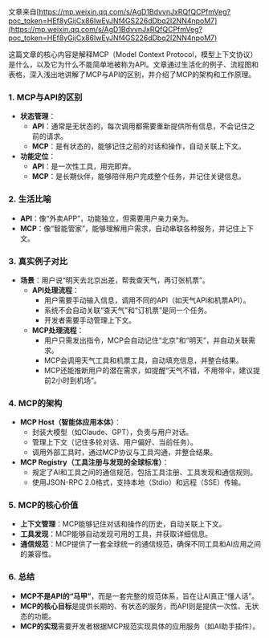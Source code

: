 文章来自[https://mp.weixin.qq.com/s/AgD1BdvvnJxRQfQCPfmVeg?poc_token=HEf8yGijCx86IwEyJNf4GS226dDbq2I2NN4npoM7](https://mp.weixin.qq.com/s/AgD1BdvvnJxRQfQCPfmVeg?poc_token=HEf8yGijCx86IwEyJNf4GS226dDbq2I2NN4npoM7)

这篇文章的核心内容是解释MCP（Model Context Protocol，模型上下文协议）是什么，以及它为什么不能简单地被称为API。文章通过生活化的例子、流程图和表格，深入浅出地讲解了MCP与API的区别，并介绍了MCP的架构和工作原理。

### 1. **MCP与API的区别**

- **状态管理**：
    - **API**：通常是无状态的，每次调用都需要重新提供所有信息，不会记住之前的请求。
    - **MCP**：是有状态的，能够记住之前的对话和操作，自动关联上下文。
- **功能定位**：
    - **API**：是一次性工具，用完即弃。
    - **MCP**：是长期伙伴，能够陪伴用户完成整个任务，并记住关键信息。

### 2. **生活比喻**

- **API**：像“外卖APP”，功能独立，但需要用户亲力亲为。
- **MCP**：像“智能管家”，能够理解用户需求，自动串联各种服务，并记住上下文。

### 3. **真实例子对比**

- **场景**：用户说“明天去北京出差，帮我查天气，再订张机票”。
    - **API处理流程**：
        - 用户需要手动输入信息，调用不同的API（如天气API和机票API）。
        - 系统不会自动关联“查天气”和“订机票”是同一个任务。
        - 开发者需要手动管理上下文。
    - **MCP处理流程**：
        - 用户只需发出指令，MCP会自动记住“北京”和“明天”，并自动关联需求。
        - MCP会调用天气工具和机票工具，自动填充信息，并整合结果。
        - MCP还能推断用户的潜在需求，如提醒“天气不错，不用带伞，建议提前2小时到机场”。

### 4. **MCP的架构**

- **MCP Host（智能体应用本体）**：
    - 封装大模型（如Claude、GPT），负责与用户对话。
    - 管理上下文（记住多轮对话、用户偏好、当前任务）。
    - 调用外部工具时，通过MCP协议与工具沟通，并整合结果。
- **MCP Registry（工具注册与发现的全球标准）**：
    - 规定了AI和工具之间的通信规范，包括工具注册、工具发现和通信规则。
    - 使用JSON-RPC 2.0格式，支持本地（Stdio）和远程（SSE）传输。

### 5. **MCP的核心价值**

- **上下文管理**：MCP能够记住对话和操作的历史，自动关联上下文。
- **工具发现**：MCP能够自动发现可用的工具，并获取详细信息。
- **通信规范**：MCP提供了一套全球统一的通信规范，确保不同工具和AI应用之间的兼容性。

### 6. **总结**

- **MCP不是API的“马甲”**，而是一套完整的规范体系，旨在让AI真正“懂人话”。
- **MCP的核心目标**是提供长期的、有状态的服务，而API则是提供一次性、无状态的功能。
- **MCP的实现**需要开发者根据MCP规范实现具体的应用服务（如AI助手插件）。
